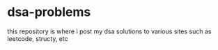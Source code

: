 # dsa-problems
this repository is where i post my dsa solutions to various sites such as leetcode, structy, etc

